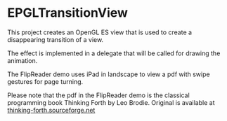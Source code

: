 # EPGLTransitionView 

This project creates an OpenGL ES view that is used to create a disappearing 
transition of a view.

The effect is implemented in a delegate that will be called for drawing
the animation.

The FlipReader demo uses iPad in landscape to view a pdf with swipe gestures
for page turning.

Please note that the pdf in the FlipReader demo is the classical programming
book Thinking Forth by Leo Brodie. Original is available at [thinking-forth.sourceforge.net](http://thinking-forth.sourceforge.net)

